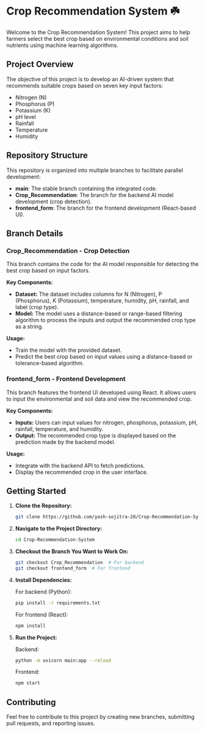 # Crop Recommendation System ☘️

Welcome to the Crop Recommendation System! This project aims to help farmers select the best crop based on environmental conditions and soil nutrients using machine learning algorithms.

## Project Overview

The objective of this project is to develop an AI-driven system that recommends suitable crops based on seven key input factors:
- Nitrogen (N)
- Phosphorus (P)
- Potassium (K)
- pH level
- Rainfall
- Temperature
- Humidity

## Repository Structure

This repository is organized into multiple branches to facilitate parallel development:
- **main**: The stable branch containing the integrated code.
- **Crop_Recommendation**: The branch for the backend AI model development (crop detection).
- **frontend_form**: The branch for the frontend development (React-based UI).

## Branch Details

### Crop_Recommendation - Crop Detection

This branch contains the code for the AI model responsible for detecting the best crop based on input factors. 

**Key Components:**
- **Dataset:** The dataset includes columns for N (Nitrogen), P (Phosphorus), K (Potassium), temperature, humidity, pH, rainfall, and label (crop type).
- **Model:** The model uses a distance-based or range-based filtering algorithm to process the inputs and output the recommended crop type as a string.

**Usage:**
- Train the model with the provided dataset.
- Predict the best crop based on input values using a distance-based or tolerance-based algorithm.

### frontend_form - Frontend Development

This branch features the frontend UI developed using React. It allows users to input the environmental and soil data and view the recommended crop.

**Key Components:**
- **Inputs:** Users can input values for nitrogen, phosphorus, potassium, pH, rainfall, temperature, and humidity.
- **Output:** The recommended crop type is displayed based on the prediction made by the backend model.

**Usage:**
- Integrate with the backend API to fetch predictions.
- Display the recommended crop in the user interface.

## Getting Started

1. **Clone the Repository:**

   ```bash
   git clone https://github.com/yash-sojitra-20/Crop-Recommendation-System.git
   ```

2. **Navigate to the Project Directory:**

   ```bash
   cd Crop-Recommendation-System
   ```

3. **Checkout the Branch You Want to Work On:**

   ```bash
   git checkout Crop_Recommendation  # For backend
   git checkout frontend_form  # For frontend
   ```

4. **Install Dependencies:**

   For backend (Python):
   ```bash
   pip install -r requirements.txt
   ```

   For frontend (React):
   ```bash
   npm install
   ```

5. **Run the Project:**

   Backend:
   ```bash
   python -m uvicorn main:app --reload
   ```

   Frontend:
   ```bash
   npm start
   ```

## Contributing

Feel free to contribute to this project by creating new branches, submitting pull requests, and reporting issues.

